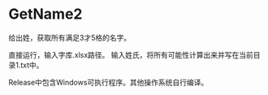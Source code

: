# GetName2
给出姓，获取所有满足3才5格的名字。

直接运行，输入字库.xlsx路径。
输入姓氏，将所有可能性计算出来并写在当前目录1.txt中。

Release中包含Windows可执行程序。其他操作系统自行编译。